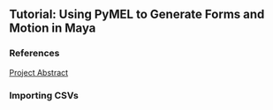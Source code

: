 ## Tutorial: Using PyMEL to Generate Forms and Motion in Maya



### References

[Project Abstract](http://dl.acm.org/citation.cfm?id=2647407&dl=ACM&coll=DL&CFID=710705347&CFTOKEN=21065656)

### Importing CSVs
